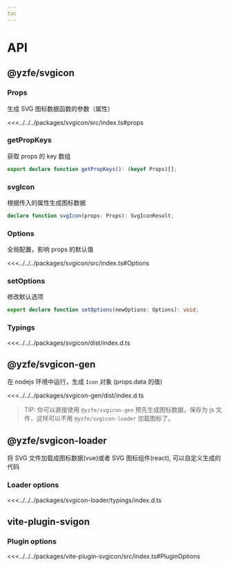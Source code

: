 ```yaml
---
toc
---
```

# API

## @yzfe/svgicon
### Props
生成 SVG 图标数据函数的参数（属性）

<<<../../../packages/svgicon/src/index.ts#props

### getPropKeys
获取 props 的 key 数组
```ts
export declare function getPropKeys(): (keyof Props)[];
```

### svgIcon
根据传入的属性生成图标数据
```ts
declare function svgIcon(props: Props): SvgIconResult;
```

### Options
全局配置，影响 props 的默认值

<<<../../../packages/svgicon/src/index.ts#Options

### setOptions
修改默认选项

```ts
export declare function setOptions(newOptions: Options): void;
```

### Typings
<<<../../../packages/svgicon/dist/index.d.ts

## @yzfe/svgicon-gen
在 nodejs 环境中运行，生成 `Icon` 对象 (props.data 的值)

<<<../../../packages/svgicon-gen/dist/index.d.ts

> TIP: 你可以直接使用 `@yzfe/svgicon-gen` 预先生成图标数据，保存为 js 文件，这样可以不用 `@yzfe/svgicon-loader` 加载图标了。


## @yzfe/svgicon-loader
将 SVG 文件加载成图标数据(vue)或者 SVG 图标组件(react), 可以自定义生成的代码

### Loader options
<<<../../../packages/svgicon-loader/typings/index.d.ts

## vite-plugin-svigon
### Plugin options
<<<../../../packages/vite-plugin-svgicon/src/index.ts#PluginOptions

